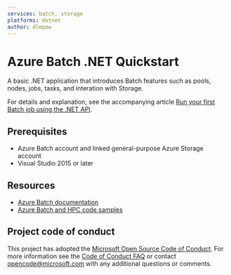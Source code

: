 ```yaml
---
services: batch, storage
platforms: dotnet
author: dlepow
---
```


# Azure Batch .NET Quickstart

A basic .NET application that introduces Batch features such as pools, nodes, jobs, tasks, and interation with Storage.

For details and explanation, see the accompanying article [Run your first Batch job using the .NET API](https://docs.microsoft.com/azure/batch/quick-run-dotnet).

## Prerequisites

- Azure Batch account and linked general-purpose Azure Storage account
- Visual Studio 2015 or later

## Resources

- [Azure Batch documentation](https://docs.microsoft.com/azure/batch/)
- [Azure Batch and HPC code samples](https://github.com/Azure/azure-batch-samples)

## Project code of conduct

This project has adopted the [Microsoft Open Source Code of Conduct](https://opensource.microsoft.com/codeofconduct/). For more information see the [Code of Conduct FAQ](https://opensource.microsoft.com/codeofconduct/faq/) or contact [opencode@microsoft.com](mailto:opencode@microsoft.com) with any additional questions or comments.
